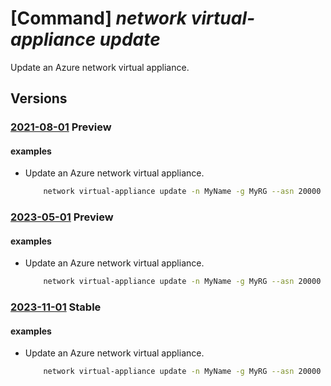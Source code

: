 # [Command] _network virtual-appliance update_

Update an Azure network virtual appliance.

## Versions

### [2021-08-01](/Resources/mgmt-plane/L3N1YnNjcmlwdGlvbnMve30vcmVzb3VyY2Vncm91cHMve30vcHJvdmlkZXJzL21pY3Jvc29mdC5uZXR3b3JrL25ldHdvcmt2aXJ0dWFsYXBwbGlhbmNlcy97fQ==/2021-08-01.xml) **Preview**

<!-- mgmt-plane /subscriptions/{}/resourcegroups/{}/providers/microsoft.network/networkvirtualappliances/{} 2021-08-01 -->

#### examples

- Update an Azure network virtual appliance.
    ```bash
        network virtual-appliance update -n MyName -g MyRG --asn 20000 --init-config "echo $hello"
    ```

### [2023-05-01](/Resources/mgmt-plane/L3N1YnNjcmlwdGlvbnMve30vcmVzb3VyY2Vncm91cHMve30vcHJvdmlkZXJzL21pY3Jvc29mdC5uZXR3b3JrL25ldHdvcmt2aXJ0dWFsYXBwbGlhbmNlcy97fQ==/2023-05-01.xml) **Preview**

<!-- mgmt-plane /subscriptions/{}/resourcegroups/{}/providers/microsoft.network/networkvirtualappliances/{} 2023-05-01 -->

#### examples

- Update an Azure network virtual appliance.
    ```bash
        network virtual-appliance update -n MyName -g MyRG --asn 20000 --init-config "echo $hello"
    ```

### [2023-11-01](/Resources/mgmt-plane/L3N1YnNjcmlwdGlvbnMve30vcmVzb3VyY2Vncm91cHMve30vcHJvdmlkZXJzL21pY3Jvc29mdC5uZXR3b3JrL25ldHdvcmt2aXJ0dWFsYXBwbGlhbmNlcy97fQ==/2023-11-01.xml) **Stable**

<!-- mgmt-plane /subscriptions/{}/resourcegroups/{}/providers/microsoft.network/networkvirtualappliances/{} 2023-11-01 -->

#### examples

- Update an Azure network virtual appliance.
    ```bash
        network virtual-appliance update -n MyName -g MyRG --asn 20000 --init-config "echo $hello"
    ```
